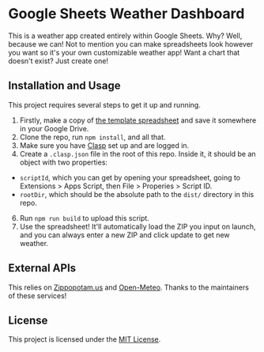 # Google Sheets Weather Dashboard
This is a weather app created entirely within Google Sheets. Why? Well, because we can! Not to mention you can make spreadsheets look however you want so it's your own customizable weather app! Want a chart that doesn't exist? Just create one!

## Installation and Usage
This project requires several steps to get it up and running. 
1. Firstly, make a copy of [the template spreadsheet](https://docs.google.com/spreadsheets/d/1GiUcfSWQMCAxjBuimgX5b03_4uphjIClsd7G2R2KFRM/edit?pli=1&gid=0#gid=0) and save it somewhere in your Google Drive.
2. Clone the repo, run `npm install`, and all that.
3. Make sure you have [Clasp](https://github.com/google/clasp) set up and are logged in.
4. Create a `.clasp.json` file in the root of this repo. Inside it, it should be an object with two properties:
  - `scriptId`, which you can get by opening your spreadsheet, going to Extensions > Apps Script, then File > Properies > Script ID.
  - `rootDir`, which should be the absolute path to the `dist/` directory in this repo.
6. Run `npm run build` to upload this script.
7. Use the spreadsheet! It'll automatically load the ZIP you input on launch, and you can always enter a new ZIP and click update to get new weather.

## External APIs
This relies on [Zippopotam.us](https://zippopotam.us) and [Open-Meteo](https://open-meteo.com). Thanks to the maintainers of these services!

## License
This project is licensed under the [MIT License](LICENSE).
